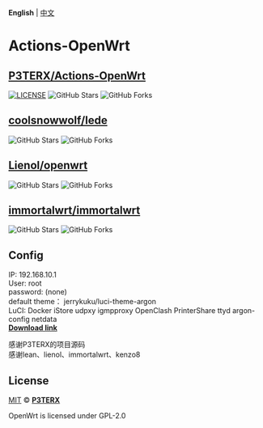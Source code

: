 **English** | [中文](https://p3terx.com/archives/build-openwrt-with-github-actions.html)

# Actions-OpenWrt
## [P3TERX/Actions-OpenWrt](https://github.com/P3TERX/Actions-OpenWrt)
[![LICENSE](https://img.shields.io/github/license/mashape/apistatus.svg?style=flat-square&label=LICENSE)](https://github.com/P3TERX/Actions-OpenWrt/blob/master/LICENSE)
![GitHub Stars](https://img.shields.io/github/stars/P3TERX/Actions-OpenWrt.svg?style=flat-square&label=Stars&logo=github)
![GitHub Forks](https://img.shields.io/github/forks/P3TERX/Actions-OpenWrt.svg?style=flat-square&label=Forks&logo=github)
## [coolsnowwolf/lede](https://github.com/coolsnowwolf/lede)
![GitHub Stars](https://img.shields.io/github/stars/coolsnowwolf/lede.svg?style=flat-square&label=Stars&logo=github)
![GitHub Forks](https://img.shields.io/github/forks/coolsnowwolf/lede.svg?style=flat-square&label=Forks&logo=github)
## [Lienol/openwrt](https://github.com/Lienol/openwrt)
![GitHub Stars](https://img.shields.io/github/stars/Lienol/openwrt.svg?style=flat-square&label=Stars&logo=github)
![GitHub Forks](https://img.shields.io/github/forks/Lienol/openwrt.svg?style=flat-square&label=Forks&logo=github)
## [immortalwrt/immortalwrt](https://github.com/immortalwrt/immortalwrt)
![GitHub Stars](https://img.shields.io/github/stars/immortalwrt/immortalwrt.svg?style=flat-square&label=Stars&logo=github)
![GitHub Forks](https://img.shields.io/github/forks/immortalwrt/immortalwrt.svg?style=flat-square&label=Forks&logo=github)

## Config
IP: 192.168.10.1\
User: root\
password: (none)\
default theme： jerrykuku/luci-theme-argon\
LuCI: Docker iStore udpxy igmpproxy OpenClash PrinterShare ttyd argon-config netdata\
[**Download link**](https://github.com/631894570/openwrt/releases)

感谢P3TERX的项目源码\
感谢lean、lienol、immortalwrt、kenzo8
## License

[MIT](https://github.com/P3TERX/Actions-OpenWrt/blob/main/LICENSE) © [**P3TERX**](https://p3terx.com)

OpenWrt is licensed under GPL-2.0
